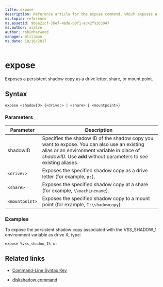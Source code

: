 ```yaml
---
title: expose
description: Reference article for the expose command, which exposes a persistent shadow copy as a drive letter, share, or mount point.
ms.topic: reference
ms.assetid: 9b0a21cf-3bef-4ade-b8f1-ac42f9203947
ms.author: alalve
author: robinharwood
manager: mtillman
ms.date: 10/16/2017
---
```


# expose

Exposes a persistent shadow copy as a drive letter, share, or mount point.

## Syntax

```
expose <shadowID> {<drive:> | <share> | <mountpoint>}
```

### Parameters

| Parameter | Description |
| --------- | ----------- |
| shadowID | Specifies the shadow ID of the shadow copy you want to expose. You can also use an existing alias or an environment variable in place of *shadowID*. Use **add** without parameters to see existing aliases. |
| `<drive:>` | Exposes the specified shadow copy as a drive letter (for example, `p:`). |
| `<share>` | Exposes the specified shadow copy at a share (for example, `\\machinename`).   |
| `<mountpoint>` | Exposes the specified shadow copy to a mount point (for example, `C:\shadowcopy`). |

### Examples

To expose the persistent shadow copy associated with the VSS_SHADOW_1 environment variable as drive X, type:

```
expose %vss_shadow_1% x:
```

## Related links

- [Command-Line Syntax Key](command-line-syntax-key.md)

- [diskshadow command](diskshadow.md)
